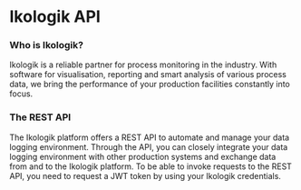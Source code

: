 # Ikologik API

### Who is Ikologik?
Ikologik is a reliable partner for process monitoring in the industry. With software for visualisation,
reporting and smart analysis of various process data, we bring the performance of your production
facilities constantly into focus.

### The REST API
The Ikologik platform offers a REST API to automate and manage your data logging environment.
Through the API, you can closely integrate your data logging environment with other production
systems and exchange data from and to the Ikologik platform. To be able to invoke requests to
the REST API, you need to request a JWT token by using your Ikologik credentials.
